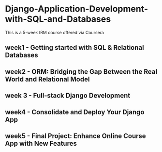 # Django-Application-Development-with-SQL-and-Databases
This is a 5-week IBM course offered via Coursera

## week1 - Getting started with SQL & Relational Databases

## week2 - ORM: Bridging the Gap Between the Real World and Relational Model

## week 3 - Full-stack Django Development

## week4 - Consolidate and Deploy Your Django App

## week5 - Final Project: Enhance Online Course App with New Features

